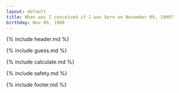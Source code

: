 ```yaml
---
layout: default
title: When was I conceived if I was born on November 09, 1909?
birthday: Nov 09, 1909
---
```


{% include header.md %}

{% include guess.md %}

{% include calculate.md %}

{% include safety.md %}

{% include footer.md %}



